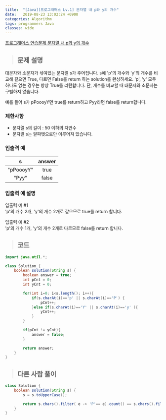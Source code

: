 ```yaml
---
title:  "[Java][프로그래머스 Lv.1] 문자열 내 p와 y의 개수"
date:   2019-08-23 13:02:24 +0900
categories: Algorithm
tags: programmers Java
classes: wide
---  
```


[프로그래머스 연습문제 문자열 내 p와 y의 개수](https://programmers.co.kr/learn/courses/30/lessons/12916)  

>## 문제 설명   

대문자와 소문자가 섞여있는 문자열 s가 주어집니다. s에 'p'의 개수와 'y'의 개수를 비교해 같으면 True, 다르면 False를 return 하는 solution를 완성하세요. 'p', 'y' 모두 하나도 없는 경우는 항상 True를 리턴합니다. 단, 개수를 비교할 때 대문자와 소문자는 구별하지 않습니다.  

예를 들어 s가 pPoooyY면 true를 return하고 Pyy라면 false를 return합니다.  

### 제한사항  

- 문자열 s의 길이 : 50 이하의 자연수  
- 문자열 s는 알파벳으로만 이루어져 있습니다.  

### 입출력 예  

|     s     	| answer 	|
|:---------:	|:------:	|
| "pPoooyY" 	|  true  	|
| "Pyy"     	|  false 	|  

### 입출력 예 설명  

입출력 예 #1  
'p'의 개수 2개, 'y'의 개수 2개로 같으므로 true를 return 합니다.  

입출력 예 #2  
'p'의 개수 1개, 'y'의 개수 2개로 다르므로 false를 return 합니다.  

>## 코드  

```java
import java.util.*;

class Solution {
    boolean solution(String s) {
        boolean answer = true;
        int pCnt = 0;
        int yCnt = 0;

        for(int i=0; i<s.length(); i++){
            if(s.charAt(i)=='p' || s.charAt(i)=='P') {
                pCnt++;
            }else if(s.charAt(i)=='Y' || s.charAt(i)=='y' ){
                yCnt++;
            }
        }

        if(pCnt != yCnt){
            answer = false;
        }

        return answer;
    }
}
```

>## 다른 사람 풀이

```java
class Solution {
    boolean solution(String s) {
        s = s.toUpperCase();

        return s.chars().filter( e -> 'P'== e).count() == s.chars().filter( e -> 'Y'== e).count();
    }
}
```  
